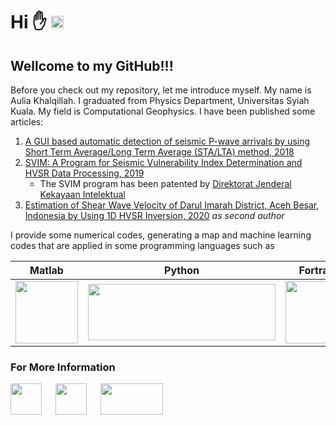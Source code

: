 # Hi :hand: <img width=20 height=20 src="https://www.svgrepo.com/show/242361/indonesia.svg">

## Wellcome to my GitHub!!!

Before you check out my repository, let me introduce myself. My name is Aulia Khalqillah. I graduated from Physics Department, Universitas Syiah Kuala. My field is Computational Geophysics. I have been published some articles:

1. [A GUI based automatic detection of seismic P-wave arrivals by using Short Term Average/Long Term Average (STA/LTA) method, 2018](https://iopscience.iop.org/article/10.1088/1742-6596/1116/3/032014)
2. [SVIM: A Program for Seismic Vulnerability Index Determination and HVSR Data Processing, 2019](https://iopscience.iop.org/article/10.1088/1755-1315/273/1/012016)
    + The SVIM program has been patented by [Direktorat Jenderal Kekayaan Intelektual](https://pdki-indonesia.dgip.go.id/detail/EC00202122057?type=copyright&keyword=SVIM)
3. [Estimation of Shear Wave Velocity of Darul Imarah District, Aceh Besar, Indonesia by Using 1D HVSR Inversion, 2020](https://iopscience.iop.org/article/10.1088/1757-899X/846/1/012068/meta) _as second author_

I provide some numerical codes, generating a map and machine learning codes that are applied in some programming languages such as 

<!-- Table-->
|Matlab|Python|Fortran|GMT|
|:---:|:---:|:---:|:---:|
|[<img width=100, height=100 src="https://upload.wikimedia.org/wikipedia/commons/archive/2/21/20170128174109%21Matlab_Logo.png">](https://www.mathworks.com/products/matlab.html)|[<img width=300, height=90, src="https://www.python.org/static/community_logos/python-logo-generic.svg">](https://www.python.org/)|[<img width=100, height=100, src="https://upload.wikimedia.org/wikipedia/commons/thumb/b/b8/Fortran_logo.svg/383px-Fortran_logo.svg.png">](https://fortran-lang.org/)|[<img width=200, height=100, src="https://www.generic-mapping-tools.org/_static/gmt-logo.png">](https://www.generic-mapping-tools.org/)

### For More Information
[<img width=50 height=50 src="https://upload.wikimedia.org/wikipedia/commons/7/7e/Gmail_icon_%282020%29.svg">](mailto:auliakhalqillah.mail@gmail.com) &emsp; [<img width=50, height=50, src="https://content.linkedin.com/content/dam/me/business/en-us/amp/brand-site/v2/bg/LI-Bug.svg.original.svg">](https://www.linkedin.com/in/aulia-khalqillah-b6571315b/) &emsp; [<img width=100 height=50 src="https://upload.wikimedia.org/wikipedia/commons/2/20/WordPress_logo.svg">](https://www.auliakhalqillah.com)


<!--
**auliakhalqillah/auliakhalqillah** is a ✨ _special_ ✨ repository because its `README.md` (this file) appears on your GitHub profile.

Here are some ideas to get you started:

- 🔭 I’m currently working on ...
- 🌱 I’m currently learning ...
- 👯 I’m looking to collaborate on ...
- 🤔 I’m looking for help with ...
- 💬 Ask me about ...
- 📫 How to reach me: ...
- 😄 Pronouns: ...
- ⚡ Fun fact: ...
-->
